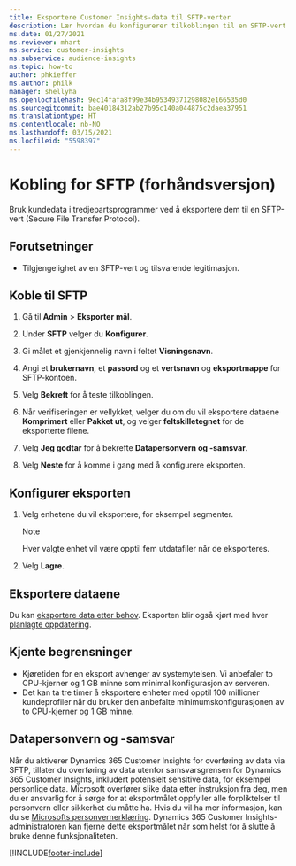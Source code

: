 ```yaml
---
title: Eksportere Customer Insights-data til SFTP-verter
description: Lær hvordan du konfigurerer tilkoblingen til en SFTP-vert.
ms.date: 01/27/2021
ms.reviewer: mhart
ms.service: customer-insights
ms.subservice: audience-insights
ms.topic: how-to
author: phkieffer
ms.author: philk
manager: shellyha
ms.openlocfilehash: 9ec14fafa8f99e34b95349371298082e166535d0
ms.sourcegitcommit: bae40184312ab27b95c140a044875c2daea37951
ms.translationtype: HT
ms.contentlocale: nb-NO
ms.lasthandoff: 03/15/2021
ms.locfileid: "5598397"
---
```

# <a name="connector-for-sftp-preview"></a>Kobling for SFTP (forhåndsversjon)

Bruk kundedata i tredjepartsprogrammer ved å eksportere dem til en SFTP-vert (Secure File Transfer Protocol).

## <a name="prerequisites"></a>Forutsetninger

- Tilgjengelighet av en SFTP-vert og tilsvarende legitimasjon.

## <a name="connect-to-sftp"></a>Koble til SFTP

1. Gå til **Admin** > **Eksporter mål**.

1. Under **SFTP** velger du **Konfigurer**.

1. Gi målet et gjenkjennelig navn i feltet **Visningsnavn**.

1. Angi et **brukernavn**, et **passord** og et **vertsnavn** og **eksportmappe** for SFTP-kontoen.

1. Velg **Bekreft** for å teste tilkoblingen.

1. Når verifiseringen er vellykket, velger du om du vil eksportere dataene **Komprimert** eller **Pakket ut**, og velger **feltskilletegnet** for de eksporterte filene.

1. Velg **Jeg godtar** for å bekrefte **Datapersonvern og -samsvar**.

1. Velg **Neste** for å komme i gang med å konfigurere eksporten.

## <a name="configure-the-export"></a>Konfigurer eksporten

1. Velg enhetene du vil eksportere, for eksempel segmenter.

   > [!NOTE]
   > Hver valgte enhet vil være opptil fem utdatafiler når de eksporteres. 

1. Velg **Lagre**.

## <a name="export-the-data"></a>Eksportere dataene

Du kan [eksportere data etter behov](export-destinations.md). Eksporten blir også kjørt med hver [planlagte oppdatering](system.md#schedule-tab).

## <a name="known-limitations"></a>Kjente begrensninger

- Kjøretiden for en eksport avhenger av systemytelsen. Vi anbefaler to CPU-kjerner og 1 GB minne som minimal konfigurasjon av serveren. 
- Det kan ta tre timer å eksportere enheter med opptil 100 millioner kundeprofiler når du bruker den anbefalte minimumskonfigurasjonen av to CPU-kjerner og 1 GB minne. 

## <a name="data-privacy-and-compliance"></a>Datapersonvern og -samsvar

Når du aktiverer Dynamics 365 Customer Insights for overføring av data via SFTP, tillater du overføring av data utenfor samsvarsgrensen for Dynamics 365 Customer Insights, inkludert potensielt sensitive data, for eksempel personlige data. Microsoft overfører slike data etter instruksjon fra deg, men du er ansvarlig for å sørge for at eksportmålet oppfyller alle forpliktelser til personvern eller sikkerhet du måtte ha. Hvis du vil ha mer informasjon, kan du se [Microsofts personvernerklæring](https://go.microsoft.com/fwlink/?linkid=396732).
Dynamics 365 Customer Insights-administratoren kan fjerne dette eksportmålet når som helst for å slutte å bruke denne funksjonaliteten.


[!INCLUDE[footer-include](../includes/footer-banner.md)]